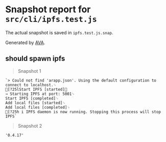 # Snapshot report for `src/cli/ipfs.test.js`

The actual snapshot is saved in `ipfs.test.js.snap`.

Generated by [AVA](https://ava.li).

## should spawn ipfs

> Snapshot 1

    `> Could not find 'arapp.json'. Using the default configuration to connect to localhost.␊
    [?25lStart IPFS [started]␊
    → Starting IPFS at port: 5001␊
    Start IPFS [completed]␊
    Add local files [started]␊
    Add local files [completed]␊
    [?25h i IPFS daemon is now running. Stopping this process will stop IPFS`

> Snapshot 2

    '0.4.17'
